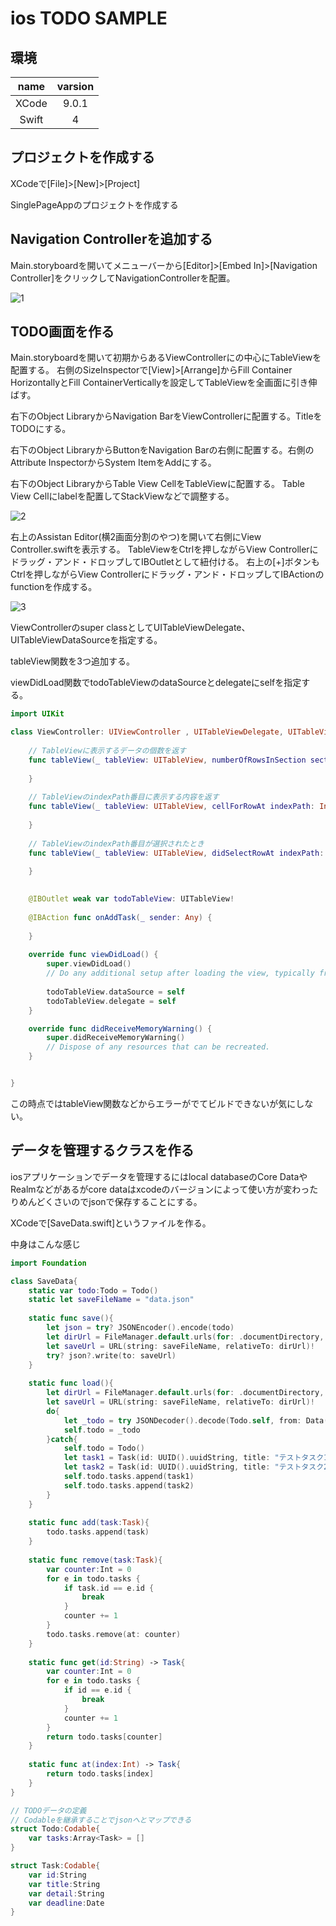 # ios TODO SAMPLE

## 環境

|name|varsion|
|:--:|:--:|
|XCode|9.0.1|
|Swift|4|

## プロジェクトを作成する
XCodeで[File]>[New]>[Project]

SinglePageAppのプロジェクトを作成する

## Navigation Controllerを追加する
Main.storyboardを開いてメニューバーから[Editor]>[Embed In]>[Navigation Controller]をクリックしてNavigationControllerを配置。

![1](./img/1.png)


## TODO画面を作る

Main.storyboardを開いて初期からあるViewControllerにの中心にTableViewを配置する。
右側のSizeInspectorで[View]>[Arrange]からFill Container HorizontallyとFill ContainerVerticallyを設定してTableViewを全画面に引き伸ばす。

右下のObject LibraryからNavigation BarをViewControllerに配置する。TitleをTODOにする。

右下のObject LibraryからButtonをNavigation Barの右側に配置する。右側のAttribute InspectorからSystem ItemをAddにする。

右下のObject LibraryからTable View CellをTableViewに配置する。
Table View Cellにlabelを配置してStackViewなどで調整する。

![2](./img/2.png)

右上のAssistan Editor(横2画面分割のやつ)を開いて右側にView Controller.swiftを表示する。
TableViewをCtrlを押しながらView Controllerにドラッグ・アンド・ドロップしてIBOutletとして紐付ける。
右上の[+]ボタンもCtrlを押しながらView Controllerにドラッグ・アンド・ドロップしてIBActionのfunctionを作成する。

![3](./img/3.png)

ViewControllerのsuper classとしてUITableViewDelegate、UITableViewDataSourceを指定する。

tableView関数を3つ追加する。

viewDidLoad関数でtodoTableViewのdataSourceとdelegateにselfを指定する。

```swift
import UIKit

class ViewController: UIViewController , UITableViewDelegate, UITableViewDataSource{
    
    // TableViewに表示するデータの個数を返す
    func tableView(_ tableView: UITableView, numberOfRowsInSection section: Int) -> Int {
        
    }
    
    // TableViewのindexPath番目に表示する内容を返す
    func tableView(_ tableView: UITableView, cellForRowAt indexPath: IndexPath) -> UITableViewCell {
        
    }
    
    // TableViewのindexPath番目が選択されたとき
    func tableView(_ tableView: UITableView, didSelectRowAt indexPath: IndexPath) {
        
    }
    

    @IBOutlet weak var todoTableView: UITableView!
    
    @IBAction func onAddTask(_ sender: Any) {
        
    }
    
    override func viewDidLoad() {
        super.viewDidLoad()
        // Do any additional setup after loading the view, typically from a nib.
        
        todoTableView.dataSource = self
        todoTableView.delegate = self
    }

    override func didReceiveMemoryWarning() {
        super.didReceiveMemoryWarning()
        // Dispose of any resources that can be recreated.
    }


}


```

この時点ではtableView関数などからエラーがでてビルドできないが気にしない。

## データを管理するクラスを作る
iosアプリケーションでデータを管理するにはlocal databaseのCore DataやRealmなどがあるがcore dataはxcodeのバージョンによって使い方が変わったりめんどくさいのでjsonで保存することにする。

XCodeで[SaveData.swift]というファイルを作る。

中身はこんな感じ

```swift
import Foundation

class SaveData{
    static var todo:Todo = Todo()
    static let saveFileName = "data.json"
    
    static func save(){
        let json = try? JSONEncoder().encode(todo)
        let dirUrl = FileManager.default.urls(for: .documentDirectory, in: .userDomainMask).last
        let saveUrl = URL(string: saveFileName, relativeTo: dirUrl)!
        try? json?.write(to: saveUrl)
    }
    
    static func load(){
        let dirUrl = FileManager.default.urls(for: .documentDirectory, in: .userDomainMask).last
        let saveUrl = URL(string: saveFileName, relativeTo: dirUrl)!
        do{
            let _todo = try JSONDecoder().decode(Todo.self, from: Data(contentsOf: saveUrl))
            self.todo = _todo
        }catch{
            self.todo = Todo()
            let task1 = Task(id: UUID().uuidString, title: "テストタスク1", detail: "テスト1", deadline: Date())
            let task2 = Task(id: UUID().uuidString, title: "テストタスク2", detail: "テスト2", deadline: Date())
            self.todo.tasks.append(task1)
            self.todo.tasks.append(task2)
        }
    }
    
    static func add(task:Task){
        todo.tasks.append(task)
    }
    
    static func remove(task:Task){
        var counter:Int = 0
        for e in todo.tasks {
            if task.id == e.id {
                break
            }
            counter += 1
        }
        todo.tasks.remove(at: counter)
    }
    
    static func get(id:String) -> Task{
        var counter:Int = 0
        for e in todo.tasks {
            if id == e.id {
                break
            }
            counter += 1
        }
        return todo.tasks[counter]
    }
    
    static func at(index:Int) -> Task{
        return todo.tasks[index]
    }
}

// TODOデータの定義
// Codableを継承することでjsonへとマップできる
struct Todo:Codable{
    var tasks:Array<Task> = []
}

struct Task:Codable{
    var id:String
    var title:String
    var detail:String
    var deadline:Date
}

```
